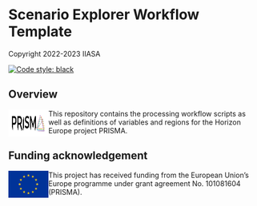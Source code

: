 # Scenario Explorer Workflow Template

Copyright 2022-2023 IIASA

[![Code style: black](https://img.shields.io/badge/code%20style-black-000000.svg)](https://github.com/psf/black)

## Overview

<img src="./_static/prisma-logo.png" width="80" height="54" align="left" alt="PRISMA logo" />

This repository contains the processing workflow scripts as well as definitions of
variables and regions for the Horizon Europe project PRISMA.

## Funding acknowledgement

<img src="./_static/EU-logo-300x201.jpg" width="80" height="54" align="left" alt="EU logo" />
This project has received funding from the European Union’s Europe programme
under grant agreement No. 101081604 (PRISMA).
